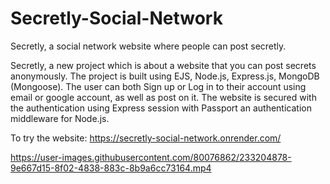 # Secretly-Social-Network
Secretly, a social network website where people can post secretly.

Secretly, a new project which is about a website that you can post secrets anonymously. The project is built using EJS, Node.js, Express.js, MongoDB (Mongoose). The user can both Sign up or Log in to their account using email or google account, as well as post on it. The website is secured with the authentication using Express session with Passport an authentication middleware for Node.js.


To try the website: https://secretly-social-network.onrender.com/


https://user-images.githubusercontent.com/80076862/233204878-9e667d15-8f02-4838-883c-8b9a6cc73164.mp4


